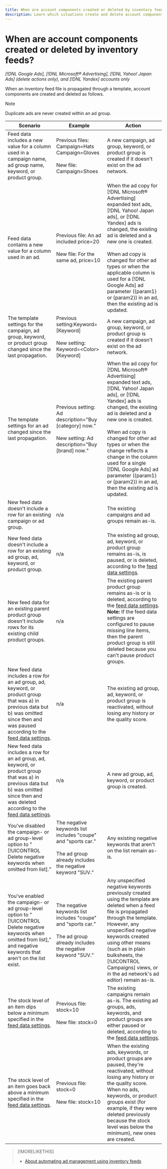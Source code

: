 ```yaml
---
title: When are account components created or deleted by inventory feeds?
description: Learn which situations create and delete account components when you post inventory feeds.
---
```

# When are account components created or deleted by inventory feeds?

*[!DNL Google Ads], [!DNL Microsoft® Advertising], [!DNL Yahoo! Japan Ads] (delete actions only), and [!DNL Yandex] accounts only*

When an inventory feed file is propagated through a template, account components are created and deleted as follows.

>[!NOTE]
>
>Duplicate ads are never created within an ad group.

| Scenario | Example | Action |
|----|----|----|
| Feed data includes a new value for a column used in a campaign name, ad group name, keyword, or product group. | Previous files:<br>Campaign=Hats<br>Campaign=Gloves<br><br>New file:<br>Campaign=Shoes | A new campaign, ad group, keyword, or product group is created if it doesn't exist on the ad network. |
| Feed data contains a new value for a column used in an ad. | Previous file: An ad included price=20<br><br>New file: For the same ad, price=10 | When the ad copy for [!DNL Microsoft® Advertising] expanded text ads, [!DNL Yahoo! Japan ads], or [!DNL Yandex] ads is changed, the existing ad is deleted and a new one is created.<br><br>When ad copy is changed for other ad types or when the applicable column is used for a [!DNL Google Ads] ad parameter ({param1} or {param2}) in an ad, then the existing ad is updated. |
| The template settings for the campaign, ad group, keyword, or product group changed since the last propagation. | Previous setting:Keyword=[Keyword]<br><br>New setting: Keyword=&lt;Color&gt;[Keyword] | A new campaign, ad group, keyword, or product group is created if it doesn't exist on the ad network. |
| The template settings for an ad changed since the last propagation. | Previous setting: Ad description=&quot;Buy [category] now.&quot;<br><br>New setting: Ad description=&quot;Buy [brand] now.&quot; | When the ad copy for [!DNL Microsoft® Advertising] expanded text ads, [!DNL Yahoo! Japan ads], or [!DNL Yandex] ads is changed, the existing ad is deleted and a new one is created.<br><br>When ad copy is changed for other ad types or when the change reflects a change in the column used for a single [!DNL Google Ads] ad parameter ({param1} or {param2}) in an ad, then the existing ad is updated. |
| New feed data doesn't include a row for an existing campaign or ad group. | n/a | The existing campaigns and ad groups remain as-is. |
| New feed data doesn't include a row for an existing ad group, ad, keyword, or product group. | n/a | The existing ad group, ad, keyword, or product group remains as-is, is paused, or is deleted, according to the [feed data settings](feed-settings-manage.md#feed-data-settings). |
| New feed data for an existing parent product group doesn't include rows for its existing child product groups. | n/a | The existing parent product group remains as-is or is deleted, according to the [feed data settings](feed-settings-manage.md#feed-data-settings). <b>Note:</b> If the feed data settings are configured to pause missing line items, then the parent product group is still deleted because you can't pause product groups. |
| New feed data includes a row for an ad group, ad, keyword, or product group that was a) in previous data but b) was omitted since then and was paused according to the [feed data settings](feed-settings-manage.md#feed-data-settings). | n/a | The existing ad group, ad, keyword, or product group is reactivated, without losing any history or the quality score. |
| New feed data includes a row for an ad group, ad, keyword, or product group that was a) in previous data but b) was omitted since then and was deleted according to the [feed data settings](feed-settings-manage.md#feed-data-settings). | n/a | A new ad group, ad, keyword, or product group is created. |
| You've disabled the campaign- or ad group-level option to &quot;[!UICONTROL Delete negative keywords when omitted from list].&quot; | The negative keywords list includes &quot;coupe&quot; and &quot;sports car.&quot;<br><br>The ad group already includes the negative keyword &quot;SUV.&quot; | Any existing negative keywords that aren't on the list remain as-is. |
| You've enabled the campaign- or ad group-level option to &quot;[!UICONTROL Delete negative keywords when omitted from list],&quot; and negative keywords that aren't on the list exist. | The negative keywords list includes &quot;coupe&quot; and &quot;sports car.&quot;<br><br>The ad group already includes the negative keyword &quot;SUV.&quot; | Any unspecified negative keywords previously created using the template are deleted when a feed file is propagated through the template. However, any unspecified negative keywords created using other means (such as in plain bulksheets, the [!UICONTROL Campaigns] views, or in the ad network's ad editor) remain as-is. | | The scheduled end date for the components of a posted feed file occurs. | n/a | The existing campaigns remain as-is. The existing ad groups, ads, and keywords remain as-is, are paused, or are deleted, according to the [feed data settings](feed-settings-manage.md#feed-data-settings). |
| The stock level of an item dips below a minimum specified in the [feed data settings](feed-settings-manage.md#feed-data-settings). | Previous file: stock=10<br><br>New file: stock=0 | The existing campaigns remain as-is. The existing ad groups, ads, keywords, and product groups are either paused or deleted, according to the [feed data settings](feed-settings-manage.md#feed-data-settings). |
| The stock level of an item goes back above a minimum specified in the [feed data settings](feed-settings-manage.md#feed-data-settings). | Previous file: stock=0<br><br> New file: stock=10 | When the existing ads, keywords, or product groups are paused, they're reactivated, without losing any history or the quality score. When no ads, keywords, or product groups exist (for example, if they were deleted previously because the stock level was below the minimum), new ones are created. |

>[!MORELIKETHIS]
>
>* [About automating ad management using inventory feeds](inventory-feeds-about.md)
